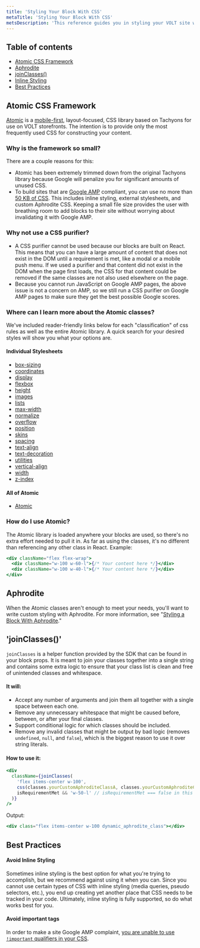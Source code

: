 ```yaml
---
title: 'Styling Your Block With CSS'
metaTitle: 'Styling Your Block With CSS'
metsDescription: 'This reference guides you in styling your VOLT site with Atomic CSS: a mobile-first, layout-focused, CSS library based on Tachyons.'
---
```


## Table of contents

- [Atomic CSS Framework](#atomiccssframework)
- [Aphrodite](#aphrodite)
- [joinClasses()](#joinclasses)
- [Inline Styling](#inlinestyling)
- [Best Practices](#bestpractices)

## Atomic CSS Framework

[Atomic](https://github.com/volusion/element-atomic-css) is a [mobile-first](https://developer.mozilla.org/en-US/docs/Web/Progressive_web_apps/Responsive/Mobile_first), layout-focused, CSS library based on Tachyons for use on VOLT storefronts. The intention is to provide only the most frequently used CSS for constructing your content.

### Why is the framework so small?

There are a couple reasons for this:

- Atomic has been extremely trimmed down from the original Tachyons library because Google will penalize you for significant amounts of unused CSS.
- To build sites that are [Google AMP](https://developers.google.com/amp) compliant, you can use no more than [50 KB of CSS](https://amp.dev/documentation/guides-and-tutorials/develop/style_and_layout/). This includes inline styling, external stylesheets, and custom Aphrodite CSS. Keeping a small file size provides the user with breathing room to add blocks to their site without worrying about invalidating it with Google AMP.

### Why not use a CSS purifier?

- A CSS purifier cannot be used because our blocks are built on React. This means that you can have a large amount of content that does not exist in the DOM until a requirement is met, like a modal or a mobile push menu. If we used a purifier and that content did not exist in the DOM when the page first loads, the CSS for that content could be removed if the same classes are not also used elsewhere on the page.
- Because you cannot run JavaScript on Google AMP pages, the above issue is not a concern on AMP, so we still run a CSS purifier on Google AMP pages to make sure they get the best possible Google scores.

### Where can I learn more about the Atomic classes?

We've included reader-friendly links below for each "classification" of css rules as well as the entire Atomic library. A quick search for your desired styles will show you what your options are.

#### Individual Stylesheets

- [box-sizing](https://github.com/volusion/element-atomic-css/blob/master/dist/styles/box-sizing.css)
- [coordinates](https://github.com/volusion/element-atomic-css/blob/master/dist/styles/coordinates.css)
- [display](https://github.com/volusion/element-atomic-css/blob/master/dist/styles/display.css)
- [flexbox](https://github.com/volusion/element-atomic-css/blob/master/dist/styles/flexbox.css)
- [height](https://github.com/volusion/element-atomic-css/blob/master/dist/styles/height.css)
- [images](https://github.com/volusion/element-atomic-css/blob/master/dist/styles/images.css)
- [lists](https://github.com/volusion/element-atomic-css/blob/master/dist/styles/lists.css)
- [max-width](https://github.com/volusion/element-atomic-css/blob/master/dist/styles/max-width.css)
- [normalize](https://github.com/volusion/element-atomic-css/blob/master/dist/styles/normalize.css)
- [overflow](https://github.com/volusion/element-atomic-css/blob/master/dist/styles/overflow.css)
- [position](https://github.com/volusion/element-atomic-css/blob/master/dist/styles/position.css)
- [skins](https://github.com/volusion/element-atomic-css/blob/master/dist/styles/skins.css)
- [spacing](https://github.com/volusion/element-atomic-css/blob/master/dist/styles/spacing.css)
- [text-align](https://github.com/volusion/element-atomic-css/blob/master/dist/styles/text-align.css)
- [text-decoration](https://github.com/volusion/element-atomic-css/blob/master/dist/styles/text-decoration.css)
- [utilities](https://github.com/volusion/element-atomic-css/blob/master/dist/styles/utilities.css)
- [vertical-align](https://github.com/volusion/element-atomic-css/blob/master/dist/styles/vertical-align.css)
- [width](https://github.com/volusion/element-atomic-css/blob/master/dist/styles/width.css)
- [z-index](https://github.com/volusion/element-atomic-css/blob/master/dist/styles/z-index.css)

#### All of Atomic

- [Atomic](https://github.com/volusion/element-atomic-css/blob/master/dist/atomic.css)

### How do I use Atomic?

The Atomic library is loaded anywhere your blocks are used, so there's no extra effort needed to pull it in. As far as using the classes, it's no different than referencing any other class in React. Example:

```jsx
<div className="flex flex-wrap">
  <div className="w-100 w-60-l">{/* Your content here */}</div>
  <div className="w-100 w-40-l">{/* Your content here */}</div>
</div>
```

## Aphrodite

When the Atomic classes aren't enough to meet your needs, you'll want to write custom styling with Aphrodite. For more information, see "[Styling a Block With Aphrodite](/how-to/style-a-block-with-aphrodite)."

## 'joinClasses()'

`joinClasses` is a helper function provided by the SDK that can be found in your block props. It is meant to join your classes together into a single string and contains some extra logic to ensure that your class list is clean and free of unintended classes and whitespace.

#### It will:

- Accept any number of arguments and join them all together with a single space between each one.
- Remove any unnecessary whitespace that might be caused before, between, or after your final classes.
- Support conditional logic for which classes should be included.
- Remove any invalid classes that might be output by bad logic (removes `undefined`, `null`, and `false`), which is the biggest reason to use it over string literals.

#### How to use it:

```jsx
<div
  className={joinClasses(
    'flex items-center w-100',
    css(classes.yourCustomAphroditeClassA, classes.yourCustomAphroditeClassB),
    isRequirementMet && 'w-50-l' // isRequirementMet === false in this example
  )}
/>
```

Output:

```jsx
<div class="flex items-center w-100 dynamic_aphrodite_class"></div>
```

## Best Practices

#### Avoid Inline Styling

Sometimes inline styling is the best option for what you're trying to accomplish, but we recommend against using it when you can. Since you cannot use certain types of CSS with inline styling (media queries, pseudo selectors, etc.), you end up creating yet another place that CSS needs to be tracked in your code. Ultimately, inline styling is fully supported, so do what works best for you.

#### Avoid important tags

In order to make a site Google AMP complaint, [you are unable to use `!important` qualifiers in your CSS](https://amp.dev/documentation/guides-and-tutorials/develop/style_and_layout/style_pages/).
